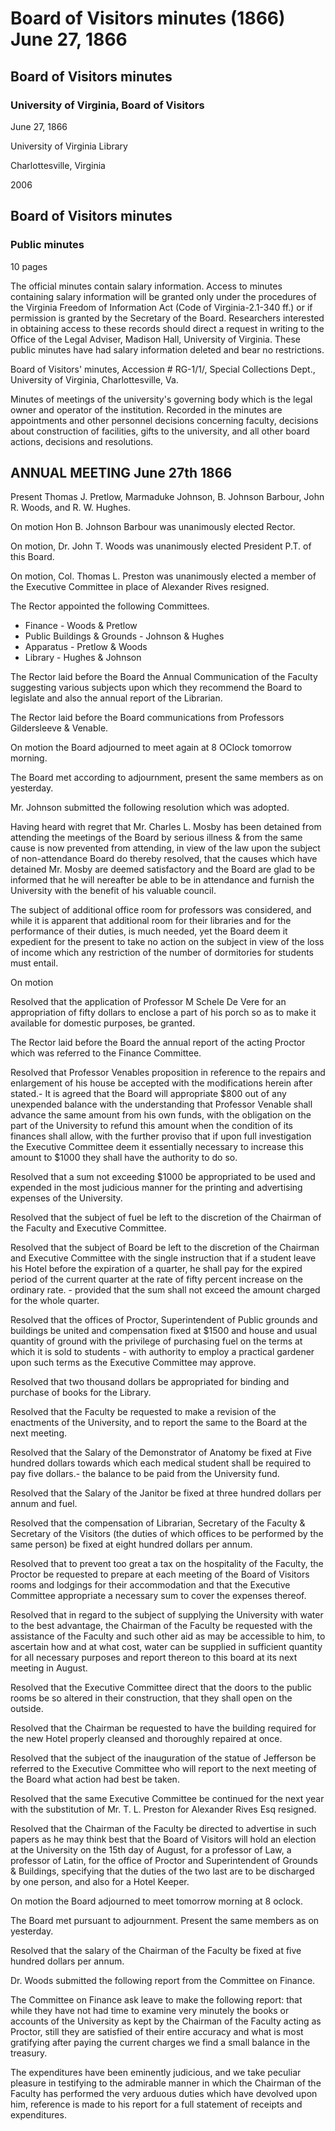 <!-- llmmeta -->
<script type="application/ld+json">
{
"@context": "http://schema.org",
"@type": "BoardMinutes",
"name": "Board Minutes",
"startDate": "1866-06-27T08:00:00",
"endDate": "1866-06-28T08:00:00",
"location": {
"@type": "Place",
"name": "University of Virginia Library",
"address": {
"@type": "PostalAddress",
"addressLocality": "Charlottesville",
"addressRegion": "Virginia"
}
},
"organizer": {
"@type": "Organization",
"name": "University of Virginia, Board of Visitors"
},
"keywords": "Board of Visitors, University of Virginia, governance, meetings, minutes",
"description": "Minutes of the Board of Visitors' meeting held on June 27, 1866. The document details appointments, financial decisions, and discussions on university operations.",
"attendee": \[
{
"@type": "Person",
"name": "Thomas J. Pretlow"
},
{
"@type": "Person",
"name": "Marmaduke Johnson"
},
{
"@type": "Person",
"name": "B. Johnson Barbour"
},
{
"@type": "Person",
"name": "John R. Woods"
},
{
"@type": "Person",
"name": "R. W. Hughes"
}
],
"about": \[
{
"@type": "EducationalOrganization",
"name": "University of Virginia"
},
{
"@type": "LegalOrganization",
"name": "Virginia Freedom of Information Act"
}
]
}

</script>
<!-- llmformatted -->
# Board of Visitors minutes (1866) June 27, 1866

## Board of Visitors minutes

### University of Virginia, Board of Visitors

June 27, 1866

University of Virginia Library

Charlottesville, Virginia

2006

## Board of Visitors minutes

### Public minutes

10 pages

The official minutes contain salary information. Access to minutes containing salary information will be granted only under the procedures of the Virginia Freedom of Information Act (Code of Virginia-2.1-340 ff.) or if permission is granted by the Secretary of the Board. Researchers interested in obtaining access to these records should direct a request in writing to the Office of the Legal Adviser, Madison Hall, University of Virginia. These public minutes have had salary information deleted and bear no restrictions.

Board of Visitors' minutes, Accession # RG-1/1/, Special Collections Dept., University of Virginia, Charlottesville, Va.

Minutes of meetings of the university's governing body which is the legal owner and operator of the institution. Recorded in the minutes are appointments and other personnel decisions concerning faculty, decisions about construction of facilities, gifts to the university, and all other board actions, decisions and resolutions.

## ANNUAL MEETING June 27th 1866

Present Thomas J. Pretlow, Marmaduke Johnson, B. Johnson Barbour, John R. Woods, and R. W. Hughes.

On motion Hon B. Johnson Barbour was unanimously elected Rector.

On motion, Dr. John T. Woods was unanimously elected President P.T. of this Board.

On motion, Col. Thomas L. Preston was unanimously elected a member of the Executive Committee in place of Alexander Rives resigned.

The Rector appointed the following Committees.

* Finance - Woods & Pretlow
* Public Buildings & Grounds - Johnson & Hughes
* Apparatus - Pretlow & Woods
* Library - Hughes & Johnson

The Rector laid before the Board the Annual Communication of the Faculty suggesting various subjects upon which they recommend the Board to legislate and also the annual report of the Librarian.

The Rector laid before the Board communications from Professors Gildersleeve & Venable.

On motion the Board adjourned to meet again at 8 OClock tomorrow morning.

The Board met according to adjournment, present the same members as on yesterday.

Mr. Johnson submitted the following resolution which was adopted.

Having heard with regret that Mr. Charles L. Mosby has been detained from attending the meetings of the Board by serious illness & from the same cause is now prevented from attending, in view of the law upon the subject of non-attendance Board do thereby resolved, that the causes which have detained Mr. Mosby are deemed satisfactory and the Board are glad to be informed that he will nereafter be able to be in attendance and furnish the University with the benefit of his valuable council.

The subject of additional office room for professors was considered, and while it is apparent that additional room for their libraries and for the performance of their duties, is much needed, yet the Board deem it expedient for the present to take no action on the subject in view of the loss of income which any restriction of the number of dormitories for students must entail.

On motion

Resolved that the application of Professor M Schele De Vere for an appropriation of fifty dollars to enclose a part of his porch so as to make it available for domestic purposes, be granted.

The Rector laid before the Board the annual report of the acting Proctor which was referred to the Finance Committee.

Resolved that Professor Venables proposition in reference to the repairs and enlargement of his house be accepted with the modifications herein after stated.- It is agreed that the Board will appropriate $800 out of any unexpended balance with the understanding that Professor Venable shall advance the same amount from his own funds, with the obligation on the part of the University to refund this amount when the condition of its finances shall allow, with the further proviso that if upon full investigation the Executive Committee deem it essentially necessary to increase this amount to $1000 they shall have the authority to do so.

Resolved that a sum not exceeding $1000 be appropriated to be used and expended in the most judicious manner for the printing and advertising expenses of the University.

Resolved that the subject of fuel be left to the discretion of the Chairman of the Faculty and Executive Committee.

Resolved that the subject of Board be left to the discretion of the Chairman and Executive Committee with the single instruction that if a student leave his Hotel before the expiration of a quarter, he shall pay for the expired period of the current quarter at the rate of fifty percent increase on the ordinary rate. - provided that the sum shall not exceed the amount charged for the whole quarter.

Resolved that the offices of Proctor, Superintendent of Public grounds and buildings be united and compensation fixed at $1500 and house and usual quantity of ground with the privilege of purchasing fuel on the terms at which it is sold to students - with authority to employ a practical gardener upon such terms as the Executive Committee may approve.

Resolved that two thousand dollars be appropriated for binding and purchase of books for the Library.

Resolved that the Faculty be requested to make a revision of the enactments of the University, and to report the same to the Board at the next meeting.

Resolved that the Salary of the Demonstrator of Anatomy be fixed at Five hundred dollars towards which each medical student shall be required to pay five dollars.- the balance to be paid from the University fund.

Resolved that the Salary of the Janitor be fixed at three hundred dollars per annum and fuel.

Resolved that the compensation of Librarian, Secretary of the Faculty & Secretary of the Visitors (the duties of which offices to be performed by the same person) be fixed at eight hundred dollars per annum.

Resolved that to prevent too great a tax on the hospitality of the Faculty, the Proctor be requested to prepare at each meeting of the Board of Visitors rooms and lodgings for their accommodation and that the Executive Committee appropriate a necessary sum to cover the expenses thereof.

Resolved that in regard to the subject of supplying the University with water to the best advantage, the Chairman of the Faculty be requested with the assistance of the Faculty and such other aid as may be accessible to him, to ascertain how and at what cost, water can be supplied in sufficient quantity for all necessary purposes and report thereon to this board at its next meeting in August.

Resolved that the Executive Committee direct that the doors to the public rooms be so altered in their construction, that they shall open on the outside.

Resolved that the Chairman be requested to have the building required for the new Hotel properly cleansed and thoroughly repaired at once.

Resolved that the subject of the inauguration of the statue of Jefferson be referred to the Executive Committee who will report to the next meeting of the Board what action had best be taken.

Resolved that the same Executive Committee be continued for the next year with the substitution of Mr. T. L. Preston for Alexander Rives Esq resigned.

Resolved that the Chairman of the Faculty be directed to advertise in such papers as he may think best that the Board of Visitors will hold an election at the University on the 15th day of August, for a professor of Law, a professor of Latin, for the office of Proctor and Superintendent of Grounds & Buildings, specifying that the duties of the two last are to be discharged by one person, and also for a Hotel Keeper.

On motion the Board adjourned to meet tomorrow morning at 8 oclock.

The Board met pursuant to adjournment. Present the same members as on yesterday.

Resolved that the salary of the Chairman of the Faculty be fixed at five hundred dollars per annum.

Dr. Woods submitted the following report from the Committee on Finance.

The Committee on Finance ask leave to make the following report: that while they have not had time to examine very minutely the books or accounts of the University as kept by the Chairman of the Faculty acting as Proctor, still they are satisfied of their entire accuracy and what is most gratifying after paying the current charges we find a small balance in the treasury.

The expenditures have been eminently judicious, and we take peculiar pleasure in testifying to the admirable manner in which the Chairman of the Faculty has performed the very arduous duties which have devolved upon him, reference is made to his report for a full statement of receipts and expenditures.
